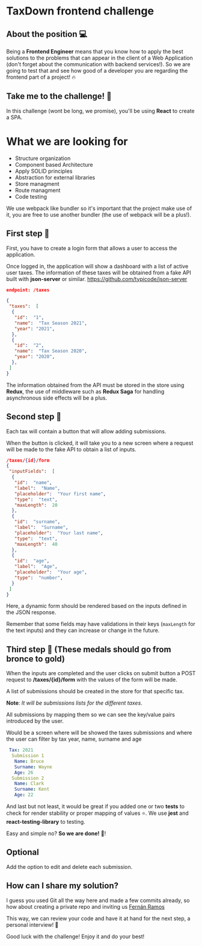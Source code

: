 
# TaxDown frontend challenge

## About the position 💻

Being a **Frontend Engineer** means that you know how to apply the best solutions to the problems that can appear in the client of a Web Application (don't forget about the communication with backend services!).
So we are going to test that and see how good of a developer you are regarding the frontend part of a project! 🔥

## Take me to the challenge! 🤟

In this challenge (wont be long, we promise), you'll be using **React** to create a SPA.

# What we are looking for

- Structure organization
- Component based Architecture
- Apply SOLID principles
- Abstraction for external libraries
- Store managment
- Route managment
- Code testing

We use webpack like bundler so it's important that the project make use of it, you are free to use another bundler (the use of webpack will be a plus!).

## First step 🥇

First, you have to create a login form that allows a user to access the application.

Once logged in, the application will show a dashboard with a list of active user taxes. The information of these taxes will be obtained from a fake API built with **json-server** or similar.
<https://github.com/typicode/json-server>

``` json
endpoint: /taxes

{
 "taxes":  [
  {
   "id":  "1",
   "name":  "Tax Season 2021",
   "year": "2021",
  },
  {
   "id":  "2",
   "name":  "Tax Season 2020",
   "year": "2020",
  },
 ]
}

```

The information obtained from the API must be stored in the store using **Redux**, the use of middleware such as **Redux Saga** for handling asynchronous side effects will be a plus.

## Second step 🥈

Each tax will contain a button that will allow adding submissions.

When the button is clicked, it will take you to a new screen where a request will be made to the fake API to obtain a list of inputs.

``` json
/taxes/{id}/form
{
 "inputFields":  [
  {
   "id":  "name",
   "label":  "Name",
   "placeholder":  "Your first name",
   "type":  "text",
   "maxLength":  20
  },
  {
   "id":  "surname",
   "label":  "Surname",
   "placeholder":  "Your last name",
   "type":  "text",
   "maxLength":  40
  },
  {
   "id":  "age",
   "label":  "Age",
   "placeholder":  "Your age",
   "type":  "number",
  }
 ]
}
```

Here, a dynamic form should be rendered based on the inputs defined in the JSON response.

Remember that some fields may have validations in their keys (`maxLength` for the text inputs) and they can increase or change in the future.

## Third  step 🥉 (These medals should go from bronce to gold)

When the inputs are completed and the user clicks on submit button a POST request to **/taxes/{id}/form** with the values of the form will be made.

A list of submissions should be created in the store for that specific tax.

**Note**: _It will be submissions lists for the different taxes_.

All submissions by mapping them so we can see the key/value pairs introduced by the user.

Would be a screen where will be showed the taxes submissions and where the user can filter by tax year, name, surname and age

``` yaml
 Tax: 2021
  Submission 1
   Name: Bruce
   Surname: Wayne
   Age: 26
  Submission 2
   Name: Clark
   Surname: Kent
   Age: 22
```

And last but not least, it would be great if you added one or two **tests** to check for render stability or proper mapping of values ⭐️. We use **jest** and **react-testing-library** to testing.

Easy and simple no? **So we are done!** 🚀!

## Optional

Add the option to edit and delete each submission.

## How can I share my solution?

I guess you used Git all the way here and made a few commits already, so how about creating a private repo and inviting us [Fernán Ramos](https://github.com/Fernan-Ramos)

This way, we can review your code and have it at hand for the next step, a personal interview! 👻

Good luck with the challenge! Enjoy it and do your best!
